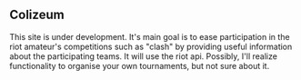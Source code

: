 ## Colizeum

This site is under development. It's main goal is to ease participation in the riot amateur's competitions such as "clash" by providing useful information about the participating teams. It will use the riot api. Possibly, I'll realize functionality to organise your own tournaments, but not sure about it.